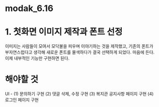 # modak_6.16
# 1. 첫화면 이미지 제작과 폰트 선정
이미지는 사람들이 모여서 모닥불을 피우며 이야기하는 것을 제작했고, 기존의 폰트가 부자연스럽다고 생각해 새로운 폰트를 물색하다가 결국 선택하게 되었다. 마음에 든다. 이제 내부적인 기능만 구현하면 된다.
# 해야할 것
UI - (1) 문의하기 구현 (2) 댓글 삭제, 수정 구현 (3) 복지관 공지사항 페이지 구현 (4) 로그인 페이지 구현
